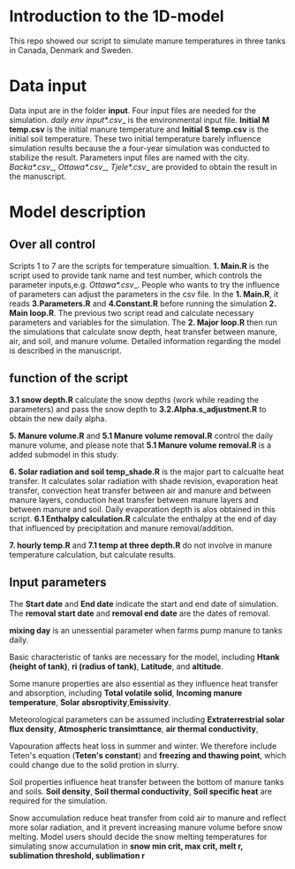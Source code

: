 # Introduction to the 1D-model
  This repo showed our script to simulate manure temperatures in three tanks in Canada, Denmark and Sweden.

# Data input
  Data input are in the folder **input**. Four input files are needed for the simulation. __daily env input_*.csv__ is the environmental input file. __Initial M temp.csv__ is the initial manure temperature and __Initial S temp.csv__ is the initial soil temperature. These two initial temperature barely influence simulation results because the a four-year simulation was conducted to stabilize the result. 
  Parameters input files are named with the city. __Backa_*.csv__, __Ottawa_*.csv__, __Tjele_*.csv__ are provided to obtain the result in the manuscript. 
  
  
# Model description
##  Over all control
  Scripts 1 to 7 are the scripts for temperature simualtion. __1. Main.R__ is the script used to provide tank name and test number, which controls the parameter inputs,e.g. __Ottawa_*.csv__. People who wants to try the influence of parameters can adjust the parameters in the csv file. 
  In the __1. Main.R__, it reads __3.Parameters.R__ and __4.Constant.R__ before running the simulation __2. Main loop.R__. The previous two script read and calculate necessary parameters and variables for the simulation. The __2. Major loop.R__ then run the simulations that calculate snow depth, heat transfer between manure, air, and soil, and manure volume. Detailed information regarding the model is described in the manuscript.
  
## function of the script
  __3.1 snow depth.R__ calculate the snow depths (work while reading the parameters) and pass the snow depth to __3.2.Alpha.s_adjustment.R__ to obtain the new daily alpha.

  __5. Manure volume.R__ and __5.1 Manure volume removal.R__ control the daily manure volume, and please note that __5.1 Manure volume removal.R__ is a added submodel in this study.
  
  __6. Solar radiation and soil temp_shade.R__ is the major part to calcualte heat transfer. It calculates solar radiation with shade revision, evaporation heat transfer, convection heat transfer between air and manure and between manure layers, conduction heat transfer between manure layers and between manure and soil. Daily evaporation depth is alos obtained in this script. __6.1 Enthalpy calculation.R__ calculate the enthalpy at the end of day that influenced by precipitation and manure removal/addition. 
  
  __7. hourly temp.R__ and __7.1 temp at three depth.R__ do not involve in manure temperature calculation, but calculate results. 

## Input parameters
The **Start date** and **End date** indicate the start and end date of simulation. The **removal start date** and **removal end date** are the dates of removal. 

**mixing day** is an unessential parameter when farms pump manure to tanks daily. 

Basic characteristic of tanks are necessary for the model, including **Htank (height of tank)**, **ri (radius of tank)**, **Latitude**, and **altitude**. 

Some manure properties are also essential as they influence heat transfer and absorption, including **Total volatile solid**, **Incoming manure temperature**, **Solar absroptivity**,**Emissivity**.

Meteorological parameters can be assumed including **Extraterrestrial solar flux density**, **Atmospheric transimttance**, **air thermal conductivity**, 

Vapouration affects heat loss in summer and winter. We therefore include Teten's equation (**Teten's constant**) and **freezing and thawing point**, which could change due to the solid protion in slurry.

Soil properties influence heat transfer between the bottom of manure tanks and soils. **Soil density**, **Soil thermal conductivity**, **Soil specific heat** are required for the simulation. 

Snow accumulation reduce heat transfer from cold air to manure and reflect more solar radiation, and it prevent increasing manure volume before snow melting. Model users should decide the snow melting temperatures for simulating snow accumulation in **snow min crit, max crit, melt r, sublimation threshold, sublimation r**


